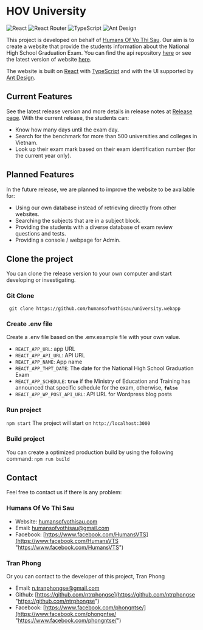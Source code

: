# HOV University
![React](https://img.shields.io/badge/React-20232A?style=for-the-badge&logo=react&logoColor=61DAFB "React") ![React Router](https://img.shields.io/badge/React_Router-CA4245?style=for-the-badge&logo=react-router&logoColor=white "React Router") ![TypeScript](https://img.shields.io/badge/TypeScript-007ACC?style=for-the-badge&logo=typescript&logoColor=white "TypeScript") ![Ant Design](https://img.shields.io/badge/Ant%20Design-1890FF?style=for-the-badge&logo=antdesign&logoColor=white "Ant Design")

This project is developed on behalf of [Humans Of Vo Thi Sau](https://humansofvothisau.com "Humans Of Vo Thi Sau"). Our aim is to create a website that provide the students information about the National High School Graduation Exam. You can find the api repository [here](https://github.com/humansofvothisau/university.api "HOV University API") or see the latest version of website [here](https://university.humansofvothisau.com/ "here").

The website is built on [React](https://reactjs.org/ "React") with [TypeScript](https://www.typescriptlang.org/ "TypeScript") and with the UI supported by [Ant Design](https://ant.design/ "Ant Design").
## Current Features
See the latest release version and more details in release notes at [Release page](https://github.com/humansofvothisau/university.webapp/releases "Release page").
With the current release, the students can:
- Know how many days until the exam day.
- Search for the benchmark for more than 500 universities and colleges in Vietnam.
- Look up their exam mark based on their exam identification number (for the current year only).
## Planned Features
In the future release, we are planned to improve the website to be available for:
- Using our own database instead of retrieving directly from other websites.
- Searching the subjects that are in a subject block.
- Providing the students with a diverse database of exam review questions and tests.
- Providing a console / webpage for Admin.
## Clone the project
You can clone the release version to your own computer and start developing or investigating.
### Git Clone
` git clone https://github.com/humansofvothisau/university.webapp`
### Create .env file
Create a .env file based on the .env.example file with your own value.
- `REACT_APP_URL`:  app URL
- `REACT_APP_API_URL`: API URL
- `REACT_APP_NAME`: App name
- `REACT_APP_THPT_DATE`: The date for the National High School Graduation Exam
- `REACT_APP_SCHEDULE`: **`true`** if the Ministry of Education and Training has announced that specific schedule for the exam, otherwise, **`false`**
- `REACT_APP_WP_POST_API_URL`: API URL for Wordpress blog posts
### Run project
`npm start`
The project will start on `http://localhost:3000`
### Build project
You can create a optimized production build by using the following command:
`npm run build`
## Contact
Feel free to contact us if there is any problem:
### Humans Of Vo Thi Sau
- Website: [humansofvothisau.com](https://humansofvothisau.com "humansofvothisau.com")
- Email: humansofvothisau@gmail.com
- Facebook: [https://www.facebook.com/HumansVTS](https://www.facebook.com/HumansVTS "https://www.facebook.com/HumansVTS")
### Tran Phong
Or you can contact to the developer of this project, Tran Phong
- Email: n.tranphongse@gmail.com
- Github: [https://github.com/ntrphongse](https://github.com/ntrphongse "https://github.com/ntrphongse")
- Facebook: [https://www.facebook.com/phongntse/](https://www.facebook.com/phongntse/ "https://www.facebook.com/phongntse/")
